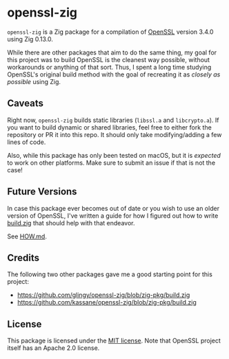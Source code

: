 # openssl-zig

`openssl-zig` is a Zig package for a compilation of
[OpenSSL](https://github.com/openssl/openssl) version 3.4.0 using Zig 0.13.0.

While there are other packages that aim to do the same thing, my goal for this
project was to build OpenSSL is the cleanest way possible, without workarounds
or anything of that sort. Thus, I spent a long time studying OpenSSL's original
build method with the goal of recreating it as _closely as possible_ using Zig.

## Caveats

Right now, `openssl-zig` builds static libraries (`libssl.a` and `libcrypto.a`).
If you want to build dynamic or shared libraries, feel free to either fork the
repository or PR it into this repo. It should only take modifying/adding a few
lines of code.

Also, while this package has only been tested on macOS, but it is _expected_ to
work on other platforms. Make sure to submit an issue if that is not the case!

## Future Versions

In case this package ever becomes out of date or you wish to use an older
version of OpenSSL, I've written a guide for how I figured out how to write
[build.zig](./build.zig) that should help with that endeavor.

See [HOW.md](./HOW.md).

## Credits

The following two other packages gave me a good starting point for this project:

- https://github.com/glingy/openssl-zig/blob/zig-pkg/build.zig
- https://github.com/kassane/openssl-zig/blob/zig-pkg/build.zig

## License

This package is licensed under the [MIT license](./LICENSE). Note that OpenSSL
project itself has an Apache 2.0 license.
